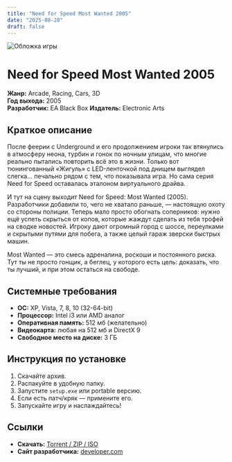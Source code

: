 ```yaml
---
title: "Neеd for Speed Most Wanted 2005"
date: "2025-08-28"
draft: false
---
```

![Обложка игры](https://raw.githubusercontent.com/Killer200000/iso-archive/main/content/ScreenShots_games/NFS_Most_Wanted.PNG)

# Neеd for Speed Most Wanted 2005
**Жанр:** Arcade, Racing, Cars, 3D  
**Год выхода:** 2005  
**Разработчик:** EA Black Box  **Издатель:** Electronic Arts   

## Краткое описание
После феерии с Underground и его продолжением игроки так втянулись в атмосферу неона, турбин и гонок по ночным улицам, что многие реально пытались повторить всё это в жизни. Только вот тюнингованный «Жигуль» с LED-ленточкой под днищем выглядел слегка… печально рядом с тем, что показывала игра. Но сама серия Need for Speed оставалась эталоном виртуального драйва.

И тут на сцену выходит Need for Speed: Most Wanted (2005). Разработчики добавили то, чего не хватало раньше, — настоящую охоту со стороны полиции. Теперь мало просто обогнать соперников: нужно ещё успеть скрыться от копов, которые жаждут сделать из тебя трофей на сводке новостей. Игроку дают огромный город с шоссе, переулками и скрытыми путями для побега, а также целый гараж зверски быстрых машин.

Most Wanted — это смесь адреналина, роскоши и постоянного риска. Тут ты не просто гонщик, а беглец, у которого есть цель: доказать, что ты лучший, и при этом остаться на свободе.

## Системные требования
- **ОС:** XP, Vista, 7, 8, 10 (32-64-bit) 
- **Процессор:** Intel i3 или AMD аналог  
- **Оперативная память:** 512 мб (желательно)  
- **Видеокарта:** любая на 512 мб и DirectX 9  
- **Свободное место на диске:** 3 ГБ  

## Инструкция по установке
1. Скачайте архив.  
2. Распакуйте в удобную папку.  
3. Запустите `setup.exe` или portable версию.  
4. Если есть патч/кряк — примените его.  
5. Запускайте игру и наслаждайтесь!  

## Ссылки
- **Скачать:** [Torrent / ZIP / ISO](ссылка)  
- **Сайт разработчика:** [developer.com](https://developer.com)
